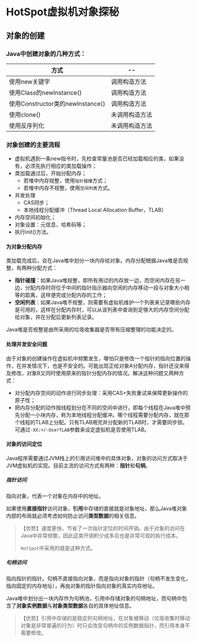 # HotSpot虚拟机对象探秘

## 对象的创建

### Java中创建对象的几种方式：

| 方式                             | --             |
| -------------------------------- | -------------- |
| 使用new关键字                    | 调用构造方法   |
| 使用Class的newInstance()         | 调用构造方法   |
| 使用Constructor类的newInstance() | 调用构造方法   |
| 使用clone()                      | 未调用构造方法 |
| 使用反序列化                     | 未调用构造方法 |

### 对象创建的主要流程

- 虚拟机遇到一条new指令时，先检查常量池是否已经加载相应的类，如果没有，必须先执行相应的类加载操作；
- 类加载通过后，开始分配内存；
  - 若堆中内存规整，使用`指针碰撞`方式；
  - 若堆中内存不规整，使用`空闲列表`方式。
- 并发处理
  - CAS同步；
  - 本地线程分配缓冲（Thread Local Allocation Buffer，TLAB）
- 内存空间初始化；
- 对象设置：元信息、哈希码等；
- 执行init()方法。

#### 为对象分配内存

类加载完成后，会在Java堆中划分一块内存给对象。内存分配根据Java堆是否规整，有两种分配方式：

- **指针碰撞**：如果Java堆规整，即所有用过的内存放一边，而空闲内存在另一边，分配内存时将位于中间的指针指示器向空闲的内存移动一段与对象大小相等的距离，这样便完成分配内存的工作；
- **空闲列表**：如果Java堆不规整，则需要有虚拟机维护一个列表来记录哪些内存是可用的，这样在分配内存时，可以从该列表中查询到足够大的内存空间分配给对象，并在分配后更新列表记录。

Java堆是否规整是由所采用的垃圾收集器是否带有压缩整理的功能决定的。

#### 处理并发安全问题

由于对象的创建操作在虚拟机中频繁发生，哪怕只是修改一个指针的指向位置的操作，在并发情况下，也是不安全的。可能出现正给对象A分配内存，指针还没来得及修改，对象B又同时使用原来的指针分配内存的情况。解决这种问题又两种方式：

- 对分配内存空间的动作进行同步处理：采用CAS+失败重试来保障更新操作的原子性；
- 把内存分配的动作按线程划分在不同的空间中进行，即每个线程在Java堆中预先分配一小块内存，称为本地线程分配缓冲。哪个线程需要分配内存，就在那个线程的TLAB上分配。只有TLAB用完并分配新的TLAB时，才需要同步锁。可通过`-XX:+/-UserTLAB`参数来设定虚拟机是否使用TLAB。

#### 对象的访问定位

Java程序需要通过JVM栈上的引用访问堆中的具体对象，对象的访问方式取决于JVM虚拟机的实现。目前主流的访问方式有两种：**指针**和**句柄**。

##### 指针访问

指向对象，代表一个对象在内存中的地址。

如果使用**直接指针**访问对象，**引用**中存储的直接就是对象地址，那么Java堆对象内部的布局就必须考虑如何防止访问**类型数据**的相关信息。

> 【优势】速度更快，节省了一次指针定位的时间开销。由于对象的访问在Java中非常频繁，因此这类开销积少成多后也是非常可观的执行成本。
>
> `HotSpot`中采用的就是这种方式。

##### 句柄访问

指向指针的指针。句柄不直接指向对象，而是指向对象的指针（句柄不发生变化，指向固定的内存地址），再由对象的指针指向对象的真实内存地址。

Java堆中划分出一块内存作为句柄池，引用中存储对象的句柄地址，而句柄中包含了**对象实例数据**与**对象类型数据**各自的具体地址信息。

> 【优势】引用中存储的是稳定的句柄地址，在对象被移动（垃圾收集时移动对象是非常普遍的行为）时只会改变句柄中的实例数据指针，而引用本身不需要修改。


